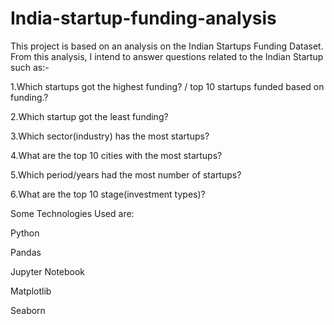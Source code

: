 # India-startup-funding-analysis

This project is based on an analysis on the Indian Startups Funding Dataset. From this analysis, I intend to answer questions related to the Indian Startup such as:-

1.Which startups got the highest funding? / top 10 startups funded based on funding.?

2.Which startup got the least funding?

3.Which sector(industry) has the most startups?

4.What are the top 10 cities with the most startups?

5.Which period/years had the most number of startups?

6.What are the top 10 stage(investment types)?

Some Technologies Used are:

Python

Pandas

Jupyter Notebook

Matplotlib

Seaborn
